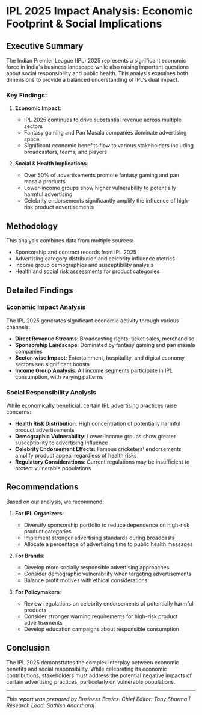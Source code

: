 # IPL 2025 Impact Analysis: Economic Footprint & Social Implications

## Executive Summary

The Indian Premier League (IPL) 2025 represents a significant economic force in India's business landscape while also raising important questions about social responsibility and public health. This analysis examines both dimensions to provide a balanced understanding of IPL's dual impact.

### Key Findings:

1. **Economic Impact**:
   - IPL 2025 continues to drive substantial revenue across multiple sectors
   - Fantasy gaming and Pan Masala companies dominate advertising space
   - Significant economic benefits flow to various stakeholders including broadcasters, teams, and players

2. **Social & Health Implications**:
   - Over 50% of advertisements promote fantasy gaming and pan masala products
   - Lower-income groups show higher vulnerability to potentially harmful advertising
   - Celebrity endorsements significantly amplify the influence of high-risk product advertisements

## Methodology

This analysis combines data from multiple sources:
- Sponsorship and contract records from IPL 2025
- Advertising category distribution and celebrity influence metrics
- Income group demographics and susceptibility analysis
- Health and social risk assessments for product categories

## Detailed Findings

### Economic Impact Analysis

The IPL 2025 generates significant economic activity through various channels:

- **Direct Revenue Streams**: Broadcasting rights, ticket sales, merchandise
- **Sponsorship Landscape**: Dominated by fantasy gaming and pan masala companies
- **Sector-wise Impact**: Entertainment, hospitality, and digital economy sectors see significant boosts
- **Income Group Analysis**: All income segments participate in IPL consumption, with varying patterns

### Social Responsibility Analysis

While economically beneficial, certain IPL advertising practices raise concerns:

- **Health Risk Distribution**: High concentration of potentially harmful product advertisements
- **Demographic Vulnerability**: Lower-income groups show greater susceptibility to advertising influence
- **Celebrity Endorsement Effects**: Famous cricketers' endorsements amplify product appeal regardless of health risks
- **Regulatory Considerations**: Current regulations may be insufficient to protect vulnerable populations

## Recommendations

Based on our analysis, we recommend:

1. **For IPL Organizers**:
   - Diversify sponsorship portfolio to reduce dependence on high-risk product categories
   - Implement stronger advertising standards during broadcasts
   - Allocate a percentage of advertising time to public health messages

2. **For Brands**:
   - Develop more socially responsible advertising approaches
   - Consider demographic vulnerability when targeting advertisements
   - Balance profit motives with ethical considerations

3. **For Policymakers**:
   - Review regulations on celebrity endorsements of potentially harmful products
   - Consider stronger warning requirements for high-risk product advertisements
   - Develop education campaigns about responsible consumption

## Conclusion

The IPL 2025 demonstrates the complex interplay between economic benefits and social responsibility. While celebrating its economic contributions, stakeholders must address the potential negative impacts of certain advertising practices, particularly on vulnerable populations.

---

*This report was prepared by Business Basics. Chief Editor: Tony Sharma | Research Lead: Sathish Anantharaj*
